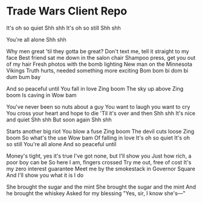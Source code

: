 # Trade Wars Client Repo

It's oh so quiet
Shh shh
It's oh so still
Shh shh

You're all alone
Shh shh


Why men great 'til they gotta be great?
Don't text me, tell it straight to my face
Best friend sat me down in the salon chair
Shampoo press, get you out of my hair
Fresh photos with the bomb lighting
New man on the Minnesota Vikings
Truth hurts, needed something more exciting
Bom bom bi dom bi dum bum bay


And so peaceful until
You fall in love
Zing boom
The sky up above
Zing boom
Is caving in
Wow bam

You've never been so nuts about a guy
You want to laugh you want to cry
You cross your heart and hope to die
'Til it's over and then
Shh shh
It's nice and quiet
Shh shh
But soon again
Shh shh

Starts another big riot
You blow a fuse
Zing boom
The devil cuts loose
Zing boom
So what's the use
Wow bam
Of falling in love
It's oh so quiet
It's oh so still
You're all alone
And so peaceful until

Money's tight, yes it's true
I've got none, but I'll show you
Just how rich, a poor boy can be
So here I am, fingers crossed
Try me out, free of cost
It's my zero interest guarantee
Meet me by the smokestack in Governor Square
And I'll show you what it is I do

She brought the sugar and the mint
She brought the sugar and the mint
And he brought the whiskey
Asked for my blessing
"Yes, sir, I know she's—"

